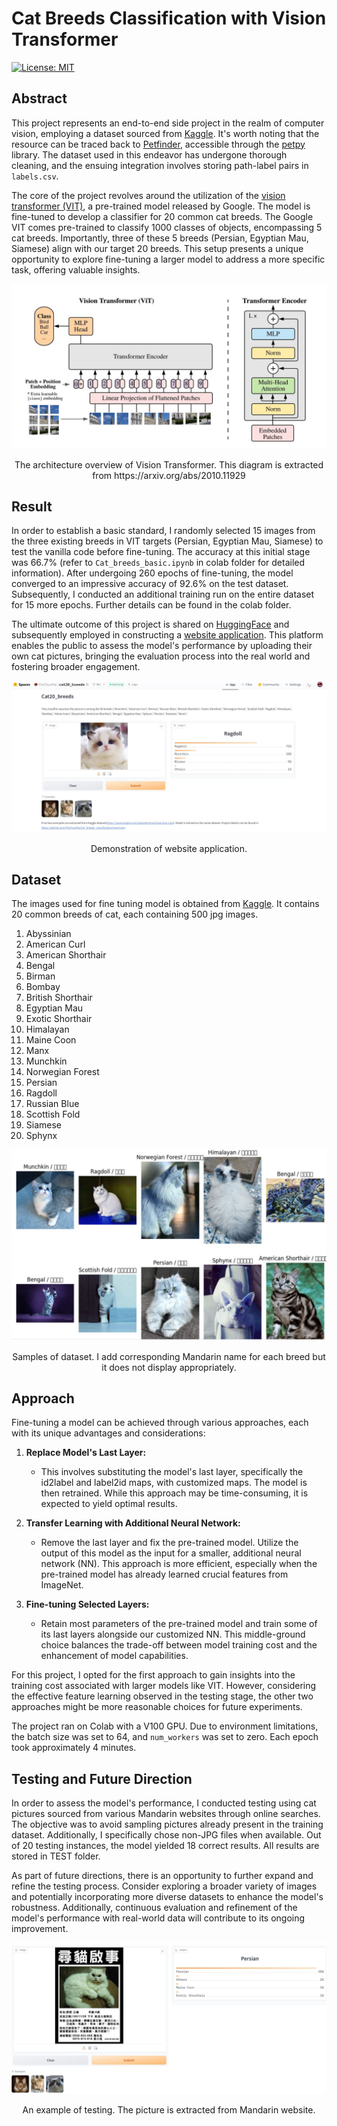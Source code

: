 # **Cat Breeds Classification with Vision Transformer**
[![License: MIT](https://img.shields.io/badge/License-MIT-yellow.svg)](https://opensource.org/licenses/MIT)

## Abstract

This project represents an end-to-end side project in the realm of computer vision, employing a dataset sourced from [Kaggle](https://www.kaggle.com/datasets/knucharat/pop-cats). It's worth noting that the resource can be traced back to [Petfinder](https://www.petfinder.com/developers/), accessible through the [petpy](https://github.com/aschleg/petpy) library. The dataset used in this endeavor has undergone thorough cleaning, and the ensuing integration involves storing path-label pairs in `labels.csv`.

The core of the project revolves around the utilization of the [vision transformer (VIT)](https://huggingface.co/google/vit-base-patch16-224), a pre-trained model released by Google. The model is fine-tuned to develop a classifier for 20 common cat breeds. The Google VIT comes pre-trained to classify 1000 classes of objects, encompassing 5 cat breeds. Importantly, three of these 5 breeds (Persian, Egyptian Mau, Siamese) align with our target 20 breeds. This setup presents a unique opportunity to explore fine-tuning a larger model to address a more specific task, offering valuable insights.

![VIT structure](figures/VIT_STRUCTURE.JPG)
<p align="center">
    The architecture overview of Vision Transformer. This diagram is extracted from
    https://arxiv.org/abs/2010.11929
</p>

## Result
In order to establish a basic standard, I randomly selected 15 images from the three existing breeds in VIT targets (Persian, Egyptian Mau, Siamese) to test the vanilla code before fine-tuning. The accuracy at this initial stage was 66.7% (refer to `Cat_breeds_basic.ipynb` in colab folder for detailed information). After undergoing 260 epochs of fine-tuning, the model converged to an impressive accuracy of 92.6% on the test dataset. Subsequently, I conducted an additional training run on the entire dataset for 15 more epochs. Further details can be found in the colab folder.

The ultimate outcome of this project is shared on [HuggingFace](https://huggingface.co/PinChunPai/cat20_breed_fine_tune) and subsequently employed in constructing a [website application](https://huggingface.co/spaces/PinChunPai/cat20_breeds). This platform enables the public to assess the model's performance by uploading their own cat pictures, bringing the evaluation process into the real world and fostering broader engagement.

![web app](TEST/Test1.JPG)
<p align="center">
    Demonstration of website application.
</p>

## Dataset
The images used for fine tuning model is obtained from [Kaggle](https://www.kaggle.com/datasets/knucharat/pop-cats). It contains 20 common breeds of cat, each containing 500 jpg images.
1. Abyssinian
2. American Curl
3. American Shorthair
4. Bengal
5. Birman
6. Bombay
7. British Shorthair
8. Egyptian Mau
9. Exotic Shorthair
10. Himalayan
11. Maine Coon
12. Manx
13. Munchkin
14. Norwegian Forest
15. Persian
16. Ragdoll
17. Russian Blue
18. Scottish Fold
19. Siamese
20. Sphynx

![Cat_images](figures/data_samples.JPG)
<p align="center">
    Samples of dataset. I add corresponding Mandarin name for each breed but it does not display appropriately.
</p>

## Approach

Fine-tuning a model can be achieved through various approaches, each with its unique advantages and considerations:

1. **Replace Model's Last Layer:**
   - This involves substituting the model's last layer, specifically the id2label and label2id maps, with customized maps. The model is then retrained. While this approach may be time-consuming, it is expected to yield optimal results.

2. **Transfer Learning with Additional Neural Network:**
   - Remove the last layer and fix the pre-trained model. Utilize the output of this model as the input for a smaller, additional neural network (NN). This approach is more efficient, especially when the pre-trained model has already learned crucial features from ImageNet.

3. **Fine-tuning Selected Layers:**
   - Retain most parameters of the pre-trained model and train some of its last layers alongside our customized NN. This middle-ground choice balances the trade-off between model training cost and the enhancement of model capabilities.

For this project, I opted for the first approach to gain insights into the training cost associated with larger models like VIT. However, considering the effective feature learning observed in the testing stage, the other two approaches might be more reasonable choices for future experiments.

The project ran on Colab with a V100 GPU. Due to environment limitations, the batch size was set to 64, and `num_workers` was set to zero. Each epoch took approximately 4 minutes.

## Testing and Future Direction
In order to assess the model's performance, I conducted testing using cat pictures sourced from various Mandarin websites through online searches. The objective was to avoid sampling pictures already present in the training dataset. Additionally, I specifically chose non-JPG files when available. Out of 20 testing instances, the model yielded 18 correct results. All results are stored in TEST folder.

As part of future directions, there is an opportunity to further expand and refine the testing process. Consider exploring a broader variety of images and potentially incorporating more diverse datasets to enhance the model's robustness. Additionally, continuous evaluation and refinement of the model's performance with real-world data will contribute to its ongoing improvement.

![Test_sample](TEST/TEST10.JPG)
<p align="center">
    An example of testing. The picture is extracted from Mandarin website.
</p>


